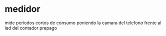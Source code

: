 # medidor
mide periodos cortos de consumo poniendo la camara del telefono frente al led del contador prepago
